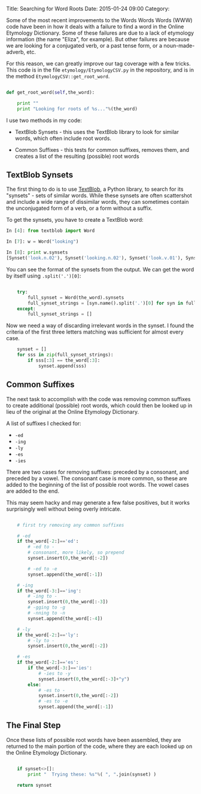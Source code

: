 Title: Searching for Word Roots
Date: 2015-01-24 09:00
Category: 

Some of the most recent improvements to the Words Words Words (WWW) code
have been in how it deals with a failure to find a word 
in the Online Etymology Dictionary. Some of these failures
are due to a lack of etymology information (the name 
"Eliza", for example). But other failures are because 
we are looking for a conjugated verb, or a past tense
form, or a noun-made-adverb, etc.

For this reason, we can greatly improve our tag coverage
with a few tricks. This code is in the file
```etymology/EtymologyCSV.py``` in the repository,
and is in the method ```EtymologyCSV::get_root_word```.


```python

def get_root_word(self,the_word):

    print ""
    print "Looking for roots of %s..."%(the_word)

```

I use two methods in my code:

* TextBlob Synsets - this uses the TextBlob library to look for 
    similar words, which often include root words.

* Common Suffixes - this tests for common suffixes, removes them,
    and creates a list of the resulting (possible) root words

## TextBlob Synsets

The first thing to do is to use [TextBlob](http://textblob.readthedocs.org),
a Python library, to search for its "synsets" - sets of similar words.
While these synsets are often scattershot and include a wide range of 
dissimilar words, they can sometimes contain the unconjugated form of a 
verb, or a form without a suffix.

To get the synsets, you have to create a TextBlob word:

```python
In [4]: from textblob import Word

In [7]: w = Word("looking")

In [8]: print w.synsets
[Synset('look.n.02'), Synset('looking.n.02'), Synset('look.v.01'), Synset('look.v.02'), Synset('look.v.03'), Synset('search.v.02'), Synset('front.v.01'), Synset('attend.v.02'), Synset('look.v.07'), Synset('expect.v.03'), Synset('look.v.09'), Synset('count.v.08'), Synset('looking.s.01')]
```

You can see the format of the synsets from the output.
We can get the word by itself using ```.split('.')[0]```:

```python

    try:
        full_synset = Word(the_word).synsets
        full_synset_strings = [syn.name().split('.')[0] for syn in full_synset]
    except:
        full_synset_strings = []
```

Now we need a way of discarding irrelevant words in the synset.
I found the criteria of the first three letters matching was
sufficient for almost every case.

```python
    synset = []
    for sss in zip(full_synset_strings):
        if sss[:3] == the_word[:3]:
            synset.append(sss)
```

## Common Suffixes

The next task to accomplish with the code was removing 
common suffixes to create additional (possible) root words,
which could then be looked up in lieu of the original at the Online
Etymology Dictionary. 

A list of suffixes I checked for:

* ```-ed```
* ```-ing```
* ```-ly```
* ```-es```
* ```-ies```

There are two cases for removing suffixes: preceded by a consonant,
and preceded by a vowel. The consonant case is more common,
so these are added to the beginning of the list of possible root 
words. The vowel cases are added to the end. 

This may seem hacky and may generate a few false positives, 
but it works surprisingly well without being overly intricate.

```python

    # first try removing any common suffixes

    # -ed
    if the_word[-2:]=='ed':
        # -ed to -
        # consonant, more likely, so prepend
        synset.insert(0,the_word[:-2])

        # -ed to -e
        synset.append(the_word[:-1])

    # -ing
    if the_word[-3:]=='ing':
        # -ing to -
        synset.insert(0,the_word[:-3])
        # -gging to -g
        # -nning to -n
        synset.append(the_word[:-4])

    # -ly
    if the_word[-2:]=='ly':
        # -ly to -
        synset.insert(0,the_word[:-2])

    # -es
    if the_word[-2:]=='es':
        if the_word[-3:]=='ies':
            # -ies to -y
            synset.insert(0,the_word[:-3]+"y")
        else:
            # -es to -
            synset.insert(0,the_word[:-2])
            # -es to -e
            synset.append(the_word[:-1])
```

## The Final Step

Once these lists of possible root words have been assembled,
they are returned to the main portion of the code, where 
they are each looked up on the Online Etymology Dictionary.

```python

    if synset<>[]:
        print "  Trying these: %s"%( ", ".join(synset) )

    return synset

```


